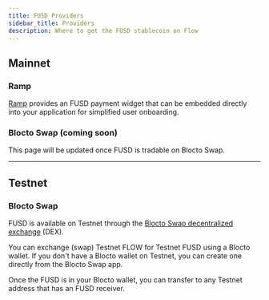 ```yaml
---
title: FUSD Providers
sidebar_title: Providers
description: Where to get the FUSD stablecoin on Flow
---
```


## Mainnet

### Ramp

[Ramp](https://ramp.network/) provides an FUSD payment 
widget that can be embedded directly into your application
for simplified user onboarding.

### Blocto Swap (coming soon)

This page will be updated once FUSD is tradable on Blocto Swap.

--- 

## Testnet

### Blocto Swap

FUSD is available on Testnet through the 
[Blocto Swap decentralized exchange](https://swap-testnet.blocto.app/) (DEX).

You can exchange (swap) Testnet FLOW for 
Testnet FUSD using a Blocto wallet.
If you don't have a Blocto wallet on Testnet,
you can create one directly from the Blocto Swap app.

Once the FUSD is in your Blocto wallet,
you can transfer to any Testnet address that has an FUSD receiver.
